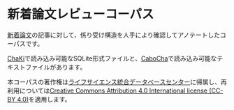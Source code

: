 # 新着論文レビューコーパス

[新着論文](http://first.lifesciencedb.jp/)の記事に対して、係り受け構造を人手により確認してアノテートしたコーパスです。

[ChaKi](https://ja.osdn.net/projects/chaki/)で読み込み可能なSQLite形式ファイルと、[CaboCha](http://taku910.github.io/cabocha/)で読み込み可能なテキストファイルがあります。

本コーパスの著作権は[ライフサイエンス統合データベースセンター](http://dbcls.rois.ac.jp/)に帰属し、再利用については[Creative Commons Attribution 4.0 International license (CC-BY 4.0)](https://creativecommons.org/licenses/by/4.0/deed.ja)を適用します。
